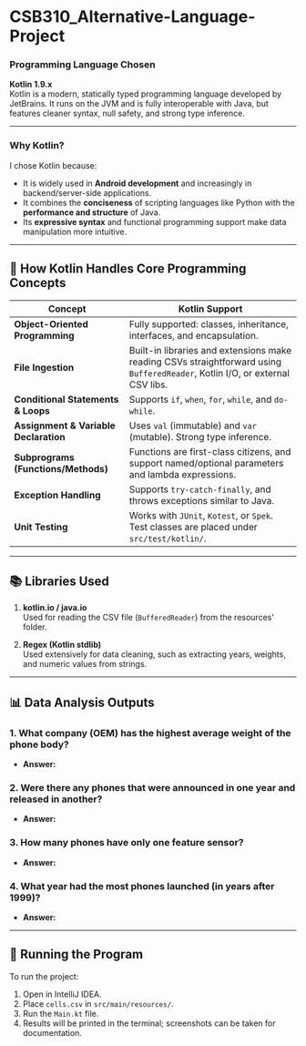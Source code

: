 # CSB310_Alternative-Language-Project

###  Programming Language Chosen
**Kotlin 1.9.x**  
Kotlin is a modern, statically typed programming language developed by JetBrains. It runs on the JVM and is fully interoperable with Java, but features cleaner syntax, null safety, and strong type inference.


---

### Why Kotlin?
I chose Kotlin because:
- It is widely used in **Android development** and increasingly in backend/server-side applications.
- It combines the **conciseness** of scripting languages like Python with the **performance and structure** of Java.
- Its **expressive syntax** and functional programming support make data manipulation more intuitive.

---

## 🧱 How Kotlin Handles Core Programming Concepts

| Concept                               | Kotlin Support                                                                                                                |
|---------------------------------------|-------------------------------------------------------------------------------------------------------------------------------|
| **Object-Oriented Programming**       | Fully supported: classes, inheritance, interfaces, and encapsulation.                                                         |
| **File Ingestion**                    | Built-in libraries and extensions make reading CSVs straightforward using `BufferedReader`, Kotlin I/O, or external CSV libs. |
| **Conditional Statements & Loops**    | Supports `if`, `when`, `for`, `while`, and `do-while`.                                                                        |
| **Assignment & Variable Declaration** | Uses `val` (immutable) and `var` (mutable). Strong type inference.                                                            |
| **Subprograms (Functions/Methods)**   | Functions are first-class citizens, and support named/optional parameters and lambda expressions.                             |
| **Exception Handling**                | Supports `try-catch-finally`, and throws exceptions similar to Java.                                                          |
| **Unit Testing**                      | Works with `JUnit`, `Kotest`, or `Spek`. Test classes are placed under `src/test/kotlin/`.                                    |

---


## 📚 Libraries Used

1. **kotlin.io / java.io**  
   Used for reading the CSV file (`BufferedReader`) from the resources' folder.

2. **Regex (Kotlin stdlib)**  
   Used extensively for data cleaning, such as extracting years, weights, and numeric values from strings.

---

## 📊 Data Analysis Outputs

### 1. ️ What company (OEM) has the highest average weight of the phone body?
- **Answer:** 


### 2. Were there any phones that were announced in one year and released in another?
- **Answer:** 

### 3. How many phones have only one feature sensor?
- **Answer:** 

### 4. What year had the most phones launched (in years after 1999)?
- **Answer:** 

---

## 📌 Running the Program

To run the project:
1. Open in IntelliJ IDEA.
2. Place `cells.csv` in `src/main/resources/`.
3. Run the `Main.kt` file.
4. Results will be printed in the terminal; screenshots can be taken for documentation.
